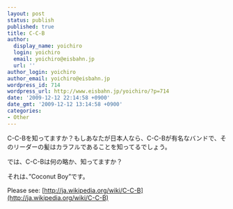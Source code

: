 ```yaml
---
layout: post
status: publish
published: true
title: C-C-B
author:
  display_name: yoichiro
  login: yoichiro
  email: yoichiro@eisbahn.jp
  url: ''
author_login: yoichiro
author_email: yoichiro@eisbahn.jp
wordpress_id: 714
wordpress_url: http://www.eisbahn.jp/yoichiro/?p=714
date: '2009-12-12 22:14:58 +0900'
date_gmt: '2009-12-12 13:14:58 +0900'
categories:
- Other
---
```


C-C-Bを知ってますか？もしあなたが日本人なら、C-C-Bが有名なバンドで、そのリーダーの髪はカラフルであることを知ってるでしょう。

では、C-C-Bは何の略か、知ってますか？

それは、”Coconut Boy”です。

Please see: 
[http://ja.wikipedia.org/wiki/C-C-B](http://ja.wikipedia.org/wiki/C-C-B)
